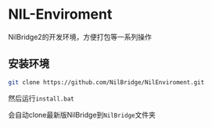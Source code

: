 # NIL-Enviroment 

NilBridge2的开发环境，方便打包等一系列操作

## 安装环境

``` bash
git clone https://github.com/NilBridge/NilEnviroment.git
```

然后运行`install.bat`

会自动clone最新版NilBridge到`NilBridge`文件夹